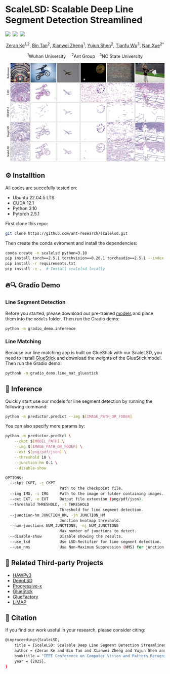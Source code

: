 # ScaleLSD: Scalable Deep Line Segment Detection Streamlined

<!-- <a href="https://code.alipay.com/kezeran.kzr/ScaleLSD"><img src="https://img.shields.io/static/v1?label=Project%20Page&message=Github&color=blue&logo=github-pages"></a>&ensp;<a href="https://code.alipay.com/kezeran.kzr/ScaleLSD"><img src="https://img.shields.io/badge/ArXiv-250x.xxxxx-brightgreen"></a>&ensp;<a href="https://code.alipay.com/kezeran.kzr/ScaleLSD"><img src="https://img.shields.io/badge/%F0%9F%A4%97%20Model_Card-Huggingface-orange"></a>&ensp;<a href="https://code.alipay.com/kezeran.kzr/ScaleLSD"><img src="https://img.shields.io/badge/%F0%9F%A4%97%20Gradio%20Demo-Huggingface-orange"></a> -->

<a href="https://ant-research.github.io/scalelsd"><img src="https://img.shields.io/static/v1?label=Project%20Page&message=Github&color=blue&logo=github-pages"></a>&ensp;<a href="https://arxiv.org/abs/2506.09369"><img src="https://img.shields.io/badge/ArXiv-2506.09369-brightgreen"></a>&ensp;<a href="https://huggingface.co/spaces/cherubicxn/ScaleLSD"><img src="https://img.shields.io/badge/%F0%9F%A4%97%20Model_Card-Huggingface-orange"></a>


<div align="center">

[Zeran Ke](https://calmke.github.io/)<sup>1,2</sup>, [Bin Tan](https://icetttb.github.io/)<sup>2</sup>, [Xianwei Zheng](https://jszy.whu.edu.cn/zhengxianwei/zh_CN/index.htm)<sup>1</sup>,  [Yujun Shen](https://shenyujun.github.io/)<sup>2</sup>, [Tianfu Wu](https://research.ece.ncsu.edu/ivmcl/)<sup>3</sup>, [Nan Xue](https://xuenan.net/)<sup>2†</sup>

<sup>1</sup>Wuhan University &ensp;&ensp;<sup>2</sup>Ant Group&ensp;&ensp;<sup>3</sup>NC State University

</div>

<!-- <img src="assets/teaser.jpg" width="100%"> -->

![teaser](assets/teaser.jpg)


## ⚙️ Installtion

All codes are succefully tested on:

- Ubuntu 22.04.5 LTS
- CUDA 12.1
- Python 3.10
- Pytorch 2.5.1

First clone this repo:

```bash
git clone https://github.com/ant-research/scalelsd.git
```

Then create the conda eviroment and install the dependencies:
```bash
conda create -n scalelsd python=3.10
pip install torch==2.5.1 torchvision==0.20.1 torchaudio==2.5.1 --index-url https://download.pytorch.org/whl/cu121
pip install -r requirements.txt  
pip install -e .  # Install scalelsd locally
```

## 🔥🔍 Gradio Demo

### Line Segment Detection
Before you started, please download our pre-trained [models](https://huggingface.co/spaces/cherubicxn/ScaleLSD) and place them into the `models` folder. Then run the Gradio demo:
```bash
python -m gradio_demo.inference
```

### Line Matching
Because our line matching app is built on GlueStick with our ScaleLSD, you need to install [GlueStick](https://github.com/cvg/GlueStick) and download the weights of the GlueStick model. Then run the Gradio demo:
```bash
pythonb -m gradio_demo.line_mat_gluestick
```

## 🚗 Inference

Quickly start use our models for line segment detection by running the following command:
```bash
python -m predictor.predict --img $[IMAGE_PATH_OR_FODER]
```

You can also specify more params by:

```bash
python -m predictor.predict \
    --ckpt $[MODEL_PATH] \
    --img $[IMAGE_PATH_OR_FODER] \
    --ext $[png/pdf/json] \
    --threshold 10 \
    --junction-hm 0.1 \
    --disable-show
```

```bash
OPTIONS:
  --ckpt CKPT, -c CKPT
                        Path to the checkpoint file.
  --img IMG, -i IMG     Path to the image or folder containing images.
  --ext EXT, -e EXT     Output file extension (png/pdf/json).
  --threshold THRESHOLD, -t THRESHOLD
                        Threshold for line segment detection.
  --junction-hm JUNCTION_HM, -jh JUNCTION_HM
                        Junction heatmap threshold.
  --num-junctions NUM_JUNCTIONS, -nj NUM_JUNCTIONS
                        Max number of junctions to detect.
  --disable-show        Disable showing the results.
  --use_lsd             Use LSD-Rectifier for line segment detection.
  --use_nms             Use Non-Maximum Suppression (NMS) for junction detection.
```


## 📖 Related Third-party Projects

- [HAWPv3](https://github.com/cherubicXN/hawp/tree/main)
- [DeepLSD](https://github.com/cvg/DeepLSD)
- [Progressive-x](https://github.com/danini/progressive-x/tree/vanishing-points)
- [GlueStick](https://github.com/cvg/GlueStick)
- [GlueFactory](https://github.com/cvg/glue-factory)
- [LiMAP](https://github.com/cvg/limap)


## 📝 Citation

If you find our work useful in your research, please consider citing:

```bash
@inproceedings{ScaleLSD,
    title = {ScaleLSD: Scalable Deep Line Segment Detection Streamlined},
    author = {Zeran Ke and Bin Tan and Xianwei Zheng and Yujun Shen and Tianfu Wu and Nan Xue},
    booktitle = "IEEE Conference on Computer Vision and Pattern Recognition (CVPR)",
    year = {2025},
}
```
